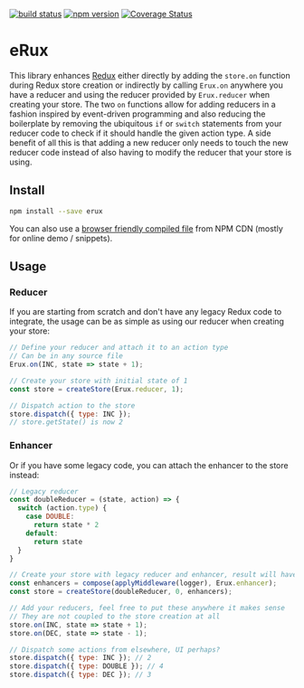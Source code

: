 [![build status](https://img.shields.io/travis/erux/erux/master.svg?style=flat-square)](https://travis-ci.org/erux/erux) 
[![npm version](https://img.shields.io/npm/v/erux.svg?style=flat-square)](https://www.npmjs.com/package/erux)
[![Coverage Status](https://coveralls.io/repos/github/erux/erux/badge.svg?branch=master)](https://coveralls.io/github/erux/erux?branch=master)

# eRux

This library enhances [Redux](https://github.com/reactjs/redux) either directly by adding the `store.on` function during Redux store creation or indirectly by calling `Erux.on` anywhere you have a reducer and using the reducer provided by `Erux.reducer` when creating your store. The two `on` functions allow for adding reducers in a fashion inspired by event-driven programming and also reducing the boilerplate by removing the ubiquitous `if` or `switch` statements from your reducer code to check if it should handle the given action type. A side benefit of all this is that adding a new reducer only needs to touch the new reducer code instead of also having to modify the reducer that your store is using.

## Install

```bash
npm install --save erux
```

You can also use a [browser friendly compiled file](https://npmcdn.com/erux@latest/dist/erux.js) from NPM CDN (mostly for online demo / snippets).


## Usage

### Reducer

If you are starting from scratch and don't have any legacy Redux code to integrate, the usage can be as simple as using our reducer when creating your store:
```js
// Define your reducer and attach it to an action type
// Can be in any source file
Erux.on(INC, state => state + 1);

// Create your store with initial state of 1
const store = createStore(Erux.reducer, 1);

// Dispatch action to the store
store.dispatch({ type: INC });
// store.getState() is now 2
```

### Enhancer

Or if you have some legacy code, you can attach the enhancer to the store instead:
```js
// Legacy reducer
const doubleReducer = (state, action) => {
  switch (action.type) {
    case DOUBLE:
      return state * 2
    default:
      return state
  }
}

// Create your store with legacy reducer and enhancer, result will have the on function
const enhancers = compose(applyMiddleware(logger), Erux.enhancer);
const store = createStore(doubleReducer, 0, enhancers);

// Add your reducers, feel free to put these anywhere it makes sense
// They are not coupled to the store creation at all
store.on(INC, state => state + 1);
store.on(DEC, state => state - 1);

// Dispatch some actions from elsewhere, UI perhaps?
store.dispatch({ type: INC }); // 2
store.dispatch({ type: DOUBLE }); // 4
store.dispatch({ type: DEC }); // 3
```
